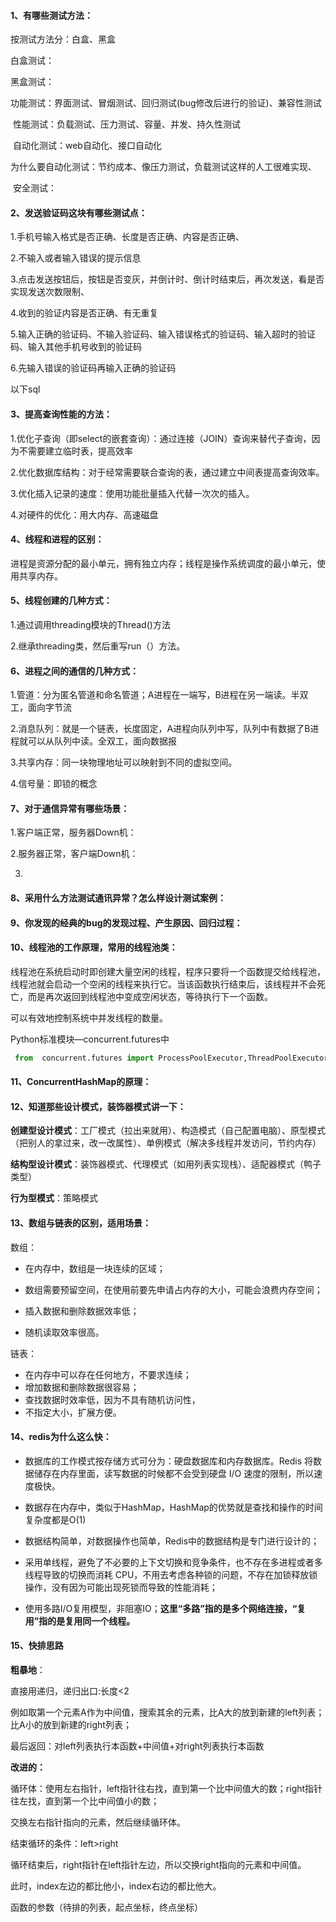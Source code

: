 #### 1、有哪些测试方法：

按测试方法分：白盒、黑盒

白盒测试：

黑盒测试：

​	功能测试：界面测试、冒烟测试、回归测试(bug修改后进行的验证)、兼容性测试

​	性能测试：负载测试、压力测试、容量、并发、持久性测试

​	自动化测试：web自动化、接口自动化

​			为什么要自动化测试：节约成本、像压力测试，负载测试这样的人工很难实现、

​	安全测试：

#### 2、发送验证码这块有哪些测试点：

1.手机号输入格式是否正确、长度是否正确、内容是否正确、

2.不输入或者输入错误的提示信息

3.点击发送按钮后，按钮是否变灰，并倒计时、倒计时结束后，再次发送，看是否实现发送次数限制、

4.收到的验证内容是否正确、有无重复

5.输入正确的验证码、不输入验证码、输入错误格式的验证码、输入超时的验证码、输入其他手机号收到的验证码

6.先输入错误的验证码再输入正确的验证码

以下sql

#### 3、提高查询性能的方法：

1.优化子查询（即select的嵌套查询）：通过连接（JOIN）查询来替代子查询，因为不需要建立临时表，提高效率

2.优化数据库结构：对于经常需要联合查询的表，通过建立中间表提高查询效率。

3.优化插入记录的速度：使用功能批量插入代替一次次的插入。

4.对硬件的优化：用大内存、高速磁盘

#### 4、线程和进程的区别：

进程是资源分配的最小单元，拥有独立内存；线程是操作系统调度的最小单元，使用共享内存。

#### 5、线程创建的几种方式：

1.通过调用threading模块的Thread()方法

2.继承threading类，然后重写run（）方法。

#### 6、进程之间的通信的几种方式：

1.管道：分为匿名管道和命名管道；A进程在一端写，B进程在另一端读。半双工，面向字节流

2.消息队列：就是一个链表，长度固定，A进程向队列中写，队列中有数据了B进程就可以从队列中读。全双工，面向数据报

3.共享内存：同一块物理地址可以映射到不同的虚拟空间。

4.信号量：即锁的概念

#### 7、对于通信异常有哪些场景：

1.客户端正常，服务器Down机：

2.服务器正常，客户端Down机：

3.

#### 8、采用什么方法测试通讯异常？怎么样设计测试案例：





#### 9、你发现的经典的bug的发现过程、产生原因、回归过程：





#### 10、线程池的工作原理，常用的线程池类：

线程池在系统启动时即创建大量空闲的线程，程序只要将一个函数提交给线程池，线程池就会启动一个空闲的线程来执行它。当该函数执行结束后，该线程并不会死亡，而是再次返回到线程池中变成空闲状态，等待执行下一个函数。

可以有效地控制系统中并发线程的数量。

Python标准模块—concurrent.futures中

```Python
 from  concurrent.futures import ProcessPoolExecutor,ThreadPoolExecutor
```

#### 11、ConcurrentHashMap的原理：



#### 12、知道那些设计模式，装饰器模式讲一下：

**创建型设计模式**：工厂模式（拉出来就用）、构造模式（自己配置电脑）、原型模式（把别人的拿过来，改一改属性）、单例模式（解决多线程并发访问，节约内存）

**结构型设计模式**：装饰器模式、代理模式（如用列表实现栈）、适配器模式（鸭子类型）

**行为型模式**：策略模式

#### 13、数组与链表的区别，适用场景：

数组：

- 在内存中，数组是一块连续的区域；

- 数组需要预留空间，在使用前要先申请占内存的大小，可能会浪费内存空间；

- 插入数据和删除数据效率低；
- 随机读取效率很高。

链表：

- 在内存中可以存在任何地方，不要求连续；
- 增加数据和删除数据很容易；
- 查找数据时效率低，因为不具有随机访问性，
- 不指定大小，扩展方便。

#### 14、redis为什么这么快：

- 数据库的工作模式按存储方式可分为：硬盘数据库和内存数据库。Redis 将数据储存在内存里面，读写数据的时候都不会受到硬盘 I/O 速度的限制，所以速度极快。

- 数据存在内存中，类似于HashMap，HashMap的优势就是查找和操作的时间复杂度都是O(1)

- 数据结构简单，对数据操作也简单，Redis中的数据结构是专门进行设计的；

- 采用单线程，避免了不必要的上下文切换和竞争条件，也不存在多进程或者多线程导致的切换而消耗 CPU，不用去考虑各种锁的问题，不存在加锁释放锁操作，没有因为可能出现死锁而导致的性能消耗；
- 使用多路I/O复用模型，非阻塞IO；**这里“多路”指的是多个网络连接，“复用”指的是复用同一个线程。**

#### 15、快排思路

**粗暴地**：

直接用递归，递归出口:长度<2

例如取第一个元素A作为中间值，搜索其余的元素，比A大的放到新建的left列表；比A小的放到新建的right列表；

最后返回：对left列表执行本函数+中间值+对right列表执行本函数

**改进的：**

循环体：使用左右指针，left指针往右找，直到第一个比中间值大的数；right指针往左找，直到第一个比中间值小的数；

交换左右指针指向的元素，然后继续循环体。

结束循环的条件：left>right

循环结束后，right指针在left指针左边，所以交换right指向的元素和中间值。

此时，index左边的都比他小，index右边的都比他大。

函数的参数（待排的列表，起点坐标，终点坐标）

